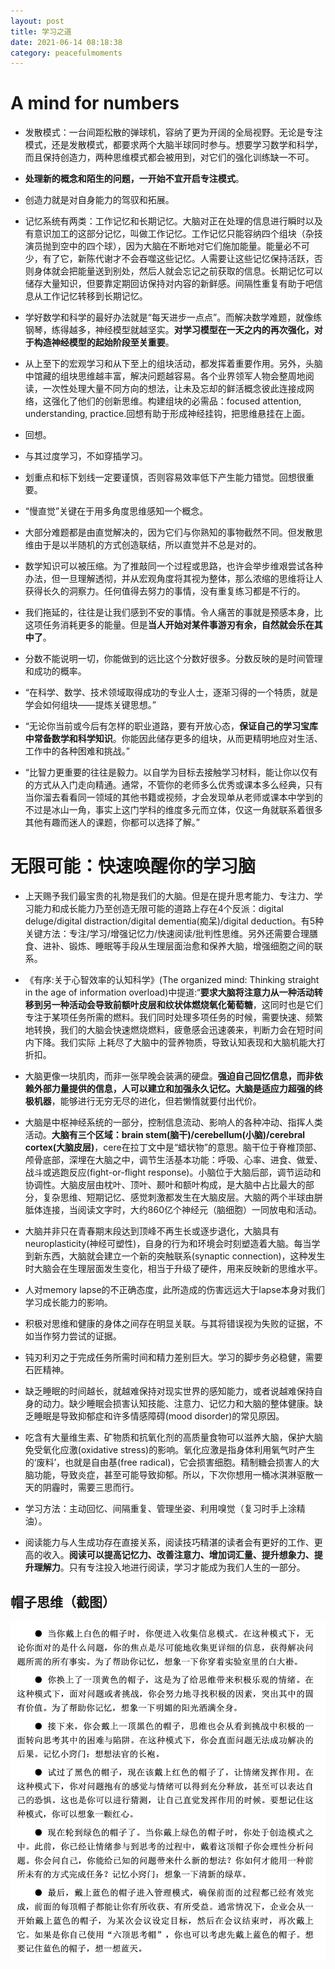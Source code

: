 ```yaml
---
layout: post
title: 学习之道
date: 2021-06-14 08:18:38
category: peacefulmoments
---
```

# A mind for numbers

+ 发散模式：一台间距松散的弹球机，容纳了更为开阔的全局视野。无论是专注模式，还是发散模式，都要求两个大脑半球同时参与。想要学习数学和科学，而且保持创造力，两种思维模式都会被用到，对它们的强化训练缺一不可。

+ **处理新的概念和陌生的问题，一开始不宜开启专注模式**。

+ 创造力就是对自身能力的驾驭和拓展。

+ 记忆系统有两类：工作记忆和长期记忆。大脑对正在处理的信息进行瞬时以及有意识加工的这部分记忆，叫做工作记忆。工作记忆只能容纳四个组块（杂技演员抛到空中的四个球），因为大脑在不断地对它们施加能量。能量必不可少，有了它，新陈代谢才不会吞噬这些记忆。人需要让这些记忆保持活跃，否则身体就会把能量送到别处，然后人就会忘记之前获取的信息。长期记忆可以储存大量知识，但要靠定期回访保持对内容的新鲜感。间隔性重复有助于吧信息从工作记忆转移到长期记忆。

+ 学好数学和科学的最好办法就是“每天进步一点点”。而解决数学难题，就像练钢琴，练得越多，神经模型就越坚实。**对学习模型在一天之内的再次强化，对于构造神经模型的起始阶段至关重要**。

+ 从上至下的宏观学习和从下至上的组块活动，都发挥着重要作用。另外，头脑中馆藏的组块思维越丰富，解决问题越容易。各个业界领军人物会整周地阅读，一次性处理大量不同方向的想法，让未及忘却的鲜活概念彼此连接成网络，这强化了他们的创新思维。构建组块的必需品：focused attention, understanding, practice.回想有助于形成神经挂钩，把思维悬挂在上面。

+ 回想。

+ 与其过度学习，不如穿插学习。

+ 划重点和标下划线一定要谨慎，否则容易效率低下产生能力错觉。回想很重要。

+ “慢直觉”关键在于用多角度思维感知一个概念。

+ 大部分难题都是由直觉解决的，因为它们与你熟知的事物截然不同。但发散思维由于是以半随机的方式创造联结，所以直觉并不总是对的。

+ 数学知识可以被压缩。为了推敲同一个过程或思路，也许会举步维艰尝试各种办法，但一旦理解透彻，并从宏观角度将其视为整体，那么浓缩的思维将让人获得长久的洞察力。任何值得去努力的事情，没有重复练习都是不行的。

+ 我们拖延的，往往是让我们感到不安的事情。令人痛苦的事就是预感本身，比这项任务消耗更多的能量。但是**当人开始对某件事游刃有余，自然就会乐在其中了**。

+ 分数不能说明一切，你能做到的远比这个分数好很多。分数反映的是时间管理和成功的概率。

+ “在科学、数学、技术领域取得成功的专业人士，逐渐习得的一个特质，就是学会如何组块——提炼关键思想。”

+ “无论你当前或今后有怎样的职业道路，要有开放心态，**保证自己的学习宝库中常备数学和科学知识**。你能因此储存更多的组块，从而更精明地应对生活、工作中的各种困难和挑战。”

+ “比智力更重要的往往是毅力。以自学为目标去接触学习材料，能让你以仅有的方式从入门走向精通。通常，不管你的老师多么优秀或课本多么经典，只有当你溜去看看同一领域的其他书籍或视频，才会发现单从老师或课本中学到的不过是冰山一角，事实上这门学科的维度多元而立体，仅这一角就联系着很多其他有趣而迷人的课题，你都可以选择了解。”

# 无限可能：快速唤醒你的学习脑

+ 上天赐予我们最宝贵的礼物是我们的大脑。但是在提升思考能力、专注力、学习能力和成长能力乃至创造无限可能的道路上存在4个反派：digital deluge/digital distraction/digital dementia(痴呆)/digital deduction。有5种关键方法：专注/学习/增强记忆力/快速阅读/批判性思维。另外还需要合理膳食、进补、锻炼、睡眠等手段从生理层面治愈和保养大脑，增强细胞之间的联系。

+ 《有序:关于心智效率的认知科学》(The organized mind: Thinking straight in the age of information overload)中提道:“**要求大脑将注意力从一种活动转移到另一种活动会导致前额叶皮层和纹状体燃烧氧化葡萄糖**，这同时也是它们专注于某项任务所需的燃料。我们同时处理多项任务的时候，需要快速、频繁地转换，我们的大脑会快速燃烧燃料，疲惫感会迅速袭来，判断力会在短时间内下降。我们实际
上耗尽了大脑中的营养物质，导致认知表现和大脑机能大打折扣。

+ 大脑更像一块肌肉，而非一张早晚会装满的硬盘。**强迫自己回忆信息，而非依赖外部力量提供的信息，人可以建立和加强永久记忆。大脑是适应力超强的终极机器**，能够进行无穷无尽的进化，但若懒惰就要付出代价。

+ 大脑是中枢神经系统的一部分，控制信息流动、影响人的各种冲动、指挥人类活动。**大脑有三个区域：brain stem(脑干)/cerebellum(小脑)/cerebral cortex(大脑皮层)**，cere在拉丁文中是“蜡状物”的意思。脑干位于脊椎顶部、颅骨底部，深埋在大脑之中，调节生活基本功能：呼吸、心率、进食、做爱、战斗或逃跑反应(fight-or-flight response)。小脑位于大脑后部，调节运动和协调性。大脑皮层由枕叶、顶叶、颞叶和额叶构成，是大脑中占比最大的部分，复杂思维、短期记忆、感觉刺激都发生在大脑皮层。大脑的两个半球由胼胝体连接，当阅读文字时，大约860亿个神经元（脑细胞）一同放电和活动。

+ 大脑并非只在青春期末段达到顶峰不再生长或逐步退化，大脑具有neuroplasticity(神经可塑性)，自身的行为和环境会时刻塑造着大脑。每当学到新东西，大脑就会建立一个新的突触联系(synaptic connection)，这种发生时大脑会在生理层面发生变化，相当于升级了硬件，用来反映新的思维水平。

+ 人对memory lapse的不正确态度，此所造成的伤害远远大于lapse本身对我们学习成长能力的影响。

+ 积极对思维和健康的身体之间存在明显关联。与其将错误视为失败的证据，不如当作努力尝试的证据。

+ 钝刃利刃之于完成任务所需时间和精力差别巨大。学习的脚步务必稳健，需要石匠精神。

+ 缺乏睡眠的时间越长，就越难保持对现实世界的感知能力，或者说越难保持自身的动力。缺少睡眠会损害认知技能、注意力、记忆力和大脑的整体健康。缺乏睡眠是导致抑郁症和许多情感障碍(mood disorder)的常见原因。

+ 吃含有大量维生素、矿物质和抗氧化剂的高质量食物可以滋养大脑，保护大脑免受氧化应激(oxidative stress)的影响。氧化应激是指身体利用氧气时产生的‘废料’，也就是自由基(free radical)，它会损害细胞。精制糖会损害人的大脑功能，导致炎症，甚至可能导致抑郁。所以，下次你想用一桶冰淇淋驱散一天的阴霾时，需要三思而行。

+ 学习方法：主动回忆、间隔重复、管理坐姿、利用嗅觉（复习时手上涂精油）。

+ 阅读能力与人生成功存在直接关系，阅读技巧精湛的读者会有更好的工作、更高的收入。**阅读可以提高记忆力、改善注意力、增加词汇量、提升想象力、提升理解力**。只有专注投入地进行阅读，学习才能成为我们人生的一部分。

## 帽子思维（截图）
![](https://raw.githubusercontent.com/hookeyplayer/hookeyplayer.github.io/master/_pics/Screenshot%202021-07-06%20at%2008.46.10.png)

